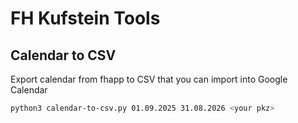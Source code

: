 # FH Kufstein Tools

## Calendar to CSV

Export calendar from fhapp to CSV that you can import into Google Calendar

```bash
python3 calendar-to-csv.py 01.09.2025 31.08.2026 <your pkz>
```
